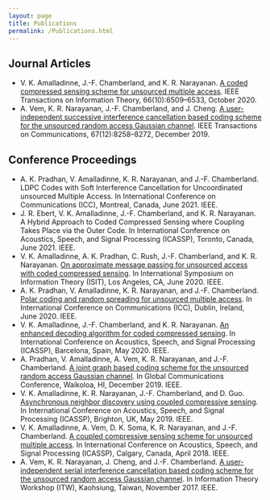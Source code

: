 ```yaml
---
layout: page
title: Publications
permalink: /Publications.html
---
```


## Journal Articles

* V. K. Amalladinne, J.-F. Chamberland, and K. R. Narayanan.
[A coded compressed sensing scheme for unsourced multiple access](https://dx.doi.org/10.1109/TIT.2020.3012948).
IEEE Transactions on Information Theory, 66(10):6509–6533, October 2020.
* A. Vem, K. R. Narayanan, J.-F. Chamberland, and J. Cheng.
[A user-independent successive interference cancellation based coding scheme for the unsourced random access Gaussian channel](https://dx.doi.org/10.1109/TCOMM.2019.2940216).
IEEE Transactions on Communications, 67(12):8258–8272, December 2019.


## Conference Proceedings

* A. K. Pradhan, V. Amalladinne, K. R. Narayanan, and J.-F. Chamberland.
LDPC Codes with Soft Interference Cancellation for Uncoordinated unsourced Multiple Access.
In International Conference on Communications (ICC), Montreal, Canada, June 2021. IEEE.
* J. R. Ebert, V. K. Amalladinne, J.-F. Chamberland, and K. R. Narayanan.
A Hybrid Approach to Coded Compressed Sensing where Coupling Takes Place via the Outer Code.
In International Conference on Acoustics, Speech, and Signal Processing (ICASSP), 
Toronto, Canada, June 2021. IEEE.
* V. K. Amalladinne, A. K. Pradhan, C. Rush, J.-F. Chamberland, and K. R. Narayanan.
[On approximate message passing for unsourced access with coded compressed sensing](https://dx.doi.org/10.1109/ISIT44484.2020.9173954).
In International Symposium on Information Theory (ISIT), Los Angeles, CA, June 2020. IEEE.
* A. K. Pradhan, V. Amalladinne, K. R. Narayanan, and J.-F. Chamberland.
[Polar coding and random spreading for unsourced multiple access](https://dx.doi.org/10.1109/ICC40277.2020.9148687).
In International Conference on Communications (ICC), Dublin, Ireland, June 2020. IEEE.
* V. K. Amalladinne, J.-F. Chamberland, and K. R. Narayanan.
[An enhanced decoding algorithm for coded compressed sensing](https://dx.doi.org/10.1109/ICASSP40776.2020.9054142).
In International Conference on Acoustics, Speech, and Signal Processing (ICASSP), Barcelona, Spain, May 2020. IEEE.
* A. Pradhan, V. Amalladinne, A. Vem, K. R. Narayanan, and J.-F. Chamberland.
[A joint graph based coding scheme for the unsourced random access Gaussian channel](https://dx.doi.org/10.1109/GLOBECOM38437.2019.9013278).
In Global Communications Conference, Waikoloa, HI, December 2019. IEEE.
* V. K. Amalladinne, K. R. Narayanan, J.-F. Chamberland, and D. Guo.
[Asynchronous neighbor discovery using coupled compressive sensing](https://dx.doi.org/10.1109/ICASSP.2019.8682935).
In International Conference on Acoustics, Speech, and Signal Processing (ICASSP), Brighton, UK, May 2019. IEEE.
* V. K. Amalladinne, A. Vem, D. K. Soma, K. R. Narayanan, and J.-F. Chamberland.
[A coupled compressive sensing scheme for unsourced multiple access](https://dx.doi.org/10.1109/ICASSP.2018.8461402).
In International Conference on Acoustics, Speech, and Signal Processing (ICASSP), Calgary, Canada, April 2018. IEEE.
* A. Vem, K. R. Narayanan, J. Cheng, and J.-F. Chamberland.
[A user-independent serial interference cancellation based coding scheme for the unsourced random access Gaussian channel](https://dx.doi.org/10.1109/ITW.2017.8278023).
In Information Theory Workshop (ITW), Kaohsiung, Taiwan, November 2017. IEEE.

